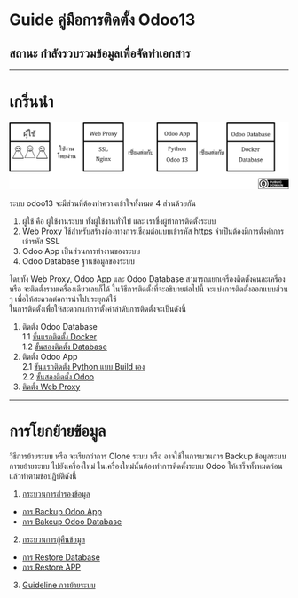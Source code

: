 # Guide คู่มือการติดตั้ง Odoo13
## สถานะ กำลังรวบรวมข้อมูลเพื่อจัดทำเอกสาร
---  
# เกริ่นนำ
![รูปภาพ Intro](image/Intro.png)  

ระบบ odoo13 จะมีส่วนที่ต้องทำความเข้าใจทั้งหมด 4 ส่วนด้วยกัน  
1. ผู้ใช้ คือ ผู้ใช้งานระบบ ทั้งผู้ใช้งานทั่วไป และ เราซึ่งผู้ทำการติดตั้งระบบ  
2. Web Proxy ใช้สำหรับสร้างช่องทางการเชื่อมต่อแบบเข้ารหัส https จำเป็นต้องมีการตั้งค่าการเข้ารหัส SSL  
3. Odoo App เป็นส่วนการทำงานของระบบ  
4. Odoo Database ฐานข้อมูลของระบบ  

โดยทั้ง Web Proxy, Odoo App และ Odoo Database สามารถแยกเครื่องติดตั้งคนละเครื่อง หรือ จะติดตั้งรวมเครื่องเดียวเลยก็ได้ ในวิธีการติดตั้งที่จะอธิบายต่อไปนี้ จะแบ่งการติดตั้งออกแบบส่วน ๆ เพื่อให้สะดวกต่อการนำไปประยุกต์ใช้  
ในการติดตั้งเพื่อให้สะดวกแก่การตั้งค่าลำดับการติดตั้งจะเป็นดังนี้  
1. ติดตั้ง Odoo Database  
  1.1 [ขั้นแรกติดตั้ง Docker](docker_install)  
  1.2 [ขั้นสองติดตั้ง Database](database_install)  
2. ติดตั้ง Odoo App  
  2.1 [ขั้นแรกติดตั้ง Python แบบ Build เอง](python_install)  
  2.2 [ขั้นสองติดตั้ง Odoo](odoo_install)  
3. [ติดตั้ง Web Proxy](proxy_ssl_install)  

---
# การโยกย้ายข้อมูล
วิธีการย้ายระบบ หรือ จะเรียกว่าการ Clone ระบบ หรือ อาจใช้ในการบวนการ Backup ข้อมูลระบบ  
การยย้ายระบบ ไปยังเครื่องใหม่ ในเครื่องใหม่นั้นต้องทำการติดตั้งระบบ Odoo ให้เสร็จทั้งหมดก่อน  แล้วทำตามข้อปฏิบัติดังนี้
1. [กระบวนการสำรองข้อมูล](backup)
  - [การ Backup Odoo App](backup)
  - [การ Bakcup Odoo Database](backup)
2. [กระบวนการกู้คืนข้อมูล](restore)
  - [การ Restore Database](restore)
  - [การ Restore APP](restore)
3. [Guideline การย้ายระบบ](migration)
